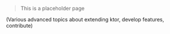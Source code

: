 > This is a placeholder page

(Various advanced topics about extending ktor, develop features, contribute)

